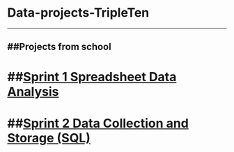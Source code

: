 # Data-projects-TripleTen
---
##Projects from school
---
# ##[Sprint 1 Spreadsheet Data Analysis](https://github.com/IanTitus/Data-projects-TripleTen/tree/main/Sprint%201%20Spreadsheet%20Data%20Analysis)
# ##[Sprint 2 Data Collection and Storage (SQL)](https://github.com/IanTitus/Data-projects-TripleTen/tree/main/Sprint%202%20Data%20Collection%20and%20Storage%20(SQL))